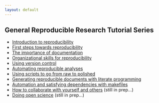 ```yaml
---
layout: default
---
```


## General Reproducible Research Tutorial Series
* [Introduction to reproducibility](introduction)
* [First steps towards reproducibility](first_steps)
* [The importance of documentation](documentation)
* [Organizational skills for reproducibility](organization)
* [Using version control](version_control)
* [Automating reproducible analyses](automation)
* [Using scripts to go from raw to polished](programmatic_analyses)
* [Generating reproducible documents with literate programming](literate_programming)
* [Automation and satisfying dependencies with makefiles](make)
* [How to collaborate with yourself and others](collaboration) (still in prep...)
* [Doing open science](open_science) (still in prep...)
